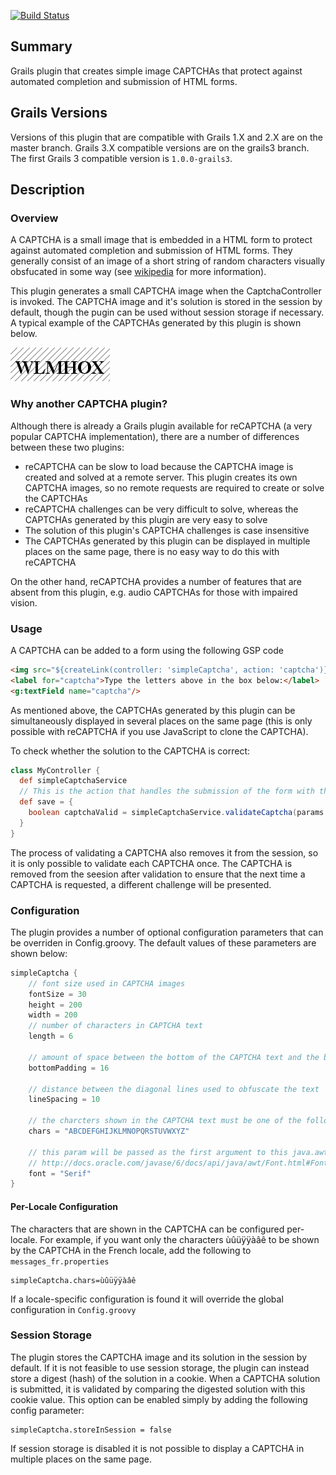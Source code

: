 [![Build Status](https://travis-ci.org/domurtag/grails-simple-captcha.svg?branch=master)](https://travis-ci.org/domurtag/grails-simple-captcha)

## Summary

Grails plugin that creates simple image CAPTCHAs that protect against automated completion and submission of HTML forms.

## Grails Versions

Versions of this plugin that are compatible with Grails 1.X and 2.X are on the master branch. Grails 3.X compatible versions are on the grails3 branch. The first Grails 3 compatible version is `1.0.0-grails3`. 

## Description

### Overview

A CAPTCHA is a small image that is embedded in a HTML form to protect against automated completion and submission of HTML forms. 
They generally consist of an image of a short string of random characters visually obsfucated in some way (see [wikipedia](http://en.wikipedia.org/wiki/Captcha) for more information).

This plugin generates a small CAPTCHA image when the CaptchaController is invoked. The CAPTCHA image and it's solution is stored in the session by default, 
though the pugin can be used without session storage if necessary. A typical example of the CAPTCHAs generated by this plugin is shown below.

![Example CAPTCHA](grails-app/assets/images/captcha-example.png)

### Why another CAPTCHA plugin?

Although there is already a Grails plugin available for reCAPTCHA (a very popular CAPTCHA implementation), there are a number of differences between these two plugins:

- reCAPTCHA can be slow to load because the CAPTCHA image is created and solved at a remote server. This plugin creates its own CAPTCHA images, so no remote requests are required to create or solve the CAPTCHAs
- reCAPTCHA challenges can be very difficult to solve, whereas the CAPTCHAs generated by this plugin are very easy to solve
- The solution of this plugin's CAPTCHA challenges is case insensitive
- The CAPTCHAs generated by this plugin can be displayed in multiple places on the same page, there is no easy way to do this with reCAPTCHA

On the other hand, reCAPTCHA provides a number of features that are absent from this plugin, e.g. audio CAPTCHAs for those with impaired vision.

### Usage

A CAPTCHA can be added to a form using the following GSP code

````html
<img src="${createLink(controller: 'simpleCaptcha', action: 'captcha')}"/>
<label for="captcha">Type the letters above in the box below:</label>
<g:textField name="captcha"/>
````

As mentioned above, the CAPTCHAs generated by this plugin can be simultaneously displayed in several places on the same page 
(this is only possible with reCAPTCHA if you use JavaScript to clone the CAPTCHA).

To check whether the solution to the CAPTCHA is correct:

````groovy
class MyController {
  def simpleCaptchaService
  // This is the action that handles the submission of the form with the CAPTCHA
  def save = {
    boolean captchaValid = simpleCaptchaService.validateCaptcha(params.captcha)   
  }
}
````

The process of validating a CAPTCHA also removes it from the session, so it is only possible to validate each CAPTCHA once. 
The CAPTCHA is removed from the seesion after validation to ensure that the next time a CAPTCHA is requested, a 
different challenge will be presented.

### Configuration

The plugin provides a number of optional configuration parameters that can be overriden in Config.groovy. The default 
values of these parameters are shown below:

````groovy
simpleCaptcha {
    // font size used in CAPTCHA images
    fontSize = 30
    height = 200
    width = 200
    // number of characters in CAPTCHA text
    length = 6

    // amount of space between the bottom of the CAPTCHA text and the bottom of the CAPTCHA image
    bottomPadding = 16

    // distance between the diagonal lines used to obfuscate the text
    lineSpacing = 10

    // the charcters shown in the CAPTCHA text must be one of the following
    chars = "ABCDEFGHIJKLMNOPQRSTUVWXYZ"

    // this param will be passed as the first argument to this java.awt.Font constructor
    // http://docs.oracle.com/javase/6/docs/api/java/awt/Font.html#Font(java.lang.String,%20int,%20int)
    font = "Serif"
}
````

#### Per-Locale Configuration

The characters that are shown in the CAPTCHA can be configured per-locale. For example, if you want only the characters 
ùûüÿÿàâê to be shown by the CAPTCHA in the French locale, add the following to `messages_fr.properties`

    simpleCaptcha.chars=ùûüÿÿàâê
    
If a locale-specific configuration is found it will override the global configuration in `Config.groovy`

### Session Storage

The plugin stores the CAPTCHA image and its solution in the session by default. If it is not feasible to use session storage, 
the plugin can instead store a digest (hash) of the solution in a cookie. When a CAPTCHA solution is submitted, it is 
validated by comparing the digested solution with this cookie value. This option can be enabled simply by adding the 
following config parameter:

    simpleCaptcha.storeInSession = false

If session storage is disabled it is not possible to display a CAPTCHA in multiple places on the same page.